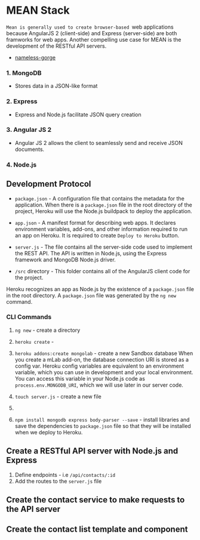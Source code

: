 # MEAN Stack
`Mean is generally used to create browser-based `web applications because AngularJS 2 (client-side) and Express (server-side) are both framworks for web apps.  Another compelling use case for MEAN is the development of the RESTful API servers.  

 * [nameless-gorge](https://nameless-gorge-11654.herokuapp.com/)

### 1. MongoDB
  * Stores data in a JSON-like format
  
### 2. Express
  * Express and Node.js facilitate JSON query creation

### 3. Angular JS 2
 * Angular JS 2 allows the client to seamlessly send and receive JSON documents.
 
### 4. Node.js
 

## Development Protocol

 * `package.json` - A configuration file that contains the metadata for the application. When there is a `package.json` file in the root directory of the project, Heroku will use the Node.js buildpack to deploy the application.
 
 * `app.json` - A manifest format for describing web apps.  It declares environment variables, add-ons, and other information required to run an app on Heroku.  It is required to create `Deploy to Heroku` button.
 
 * `server.js` - The file contains all the server-side code used to implement the REST API.  The API is written in Node.js, using the Express framework and MongoDB Node.js driver.
 
 * `/src` directory - This folder contains all of the AngularJS client code for the project.  
 
Heroku recognizes an app as Node.js by the existence of a `package.json` file in the root directory.   A `package.json` file was generated by the `ng new` command.



### CLI Commands
 
1. `ng new` - create a directory
2. `heroku create` - 
3. `heroku addons:create mongolab` - create a new Sandbox database
When you create a mLab add-on, the database connection URI is stored as a config var. Heroku config variables are equivalent to an environment variable, which you can use in development and your local environment. You can access this variable in your Node.js code as `process.env.MONGODB_URI`, which we will use later in our server code.

4. `touch server.js` - create a new file 
5. 

6. `npm install mongodb express body-parser --save` - install libraries and save the dependencies to `package.json` file so that they will be installed when we deploy to Heroku.


## Create a RESTful API server with Node.js and Express
 1. Define endpoints - i.e `/api/contacts/:id`
 2. Add the routes to the `server.js` file


## Create the contact service to make requests to the API server 

## Create the contact list template and component
